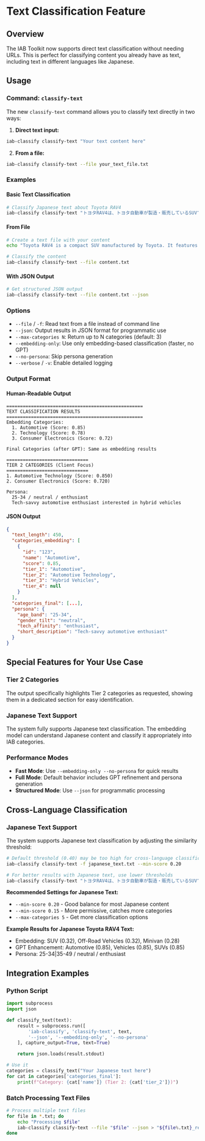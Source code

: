 # Text Classification Feature

## Overview

The IAB Toolkit now supports direct text classification without needing URLs. This is perfect for classifying content you already have as text, including text in different languages like Japanese.

## Usage

### Command: `classify-text`

The new `classify-text` command allows you to classify text directly in two ways:

1. **Direct text input:**

```bash
iab-classify classify-text "Your text content here"
```

2. **From a file:**

```bash
iab-classify classify-text --file your_text_file.txt
```

### Examples

#### Basic Text Classification

```bash
# Classify Japanese text about Toyota RAV4
iab-classify classify-text "トヨタRAV4は、トヨタ自動車が製造・販売しているSUVです。1994年に初代モデルが発売され、現在は5代目となっています。" --embedding-only --no-persona
```

#### From File

```bash
# Create a text file with your content
echo "Toyota RAV4 is a compact SUV manufactured by Toyota. It features advanced safety technology and hybrid engine options." > content.txt

# Classify the content
iab-classify classify-text --file content.txt
```

#### With JSON Output

```bash
# Get structured JSON output
iab-classify classify-text --file content.txt --json
```

### Options

- `--file` / `-f`: Read text from a file instead of command line
- `--json`: Output results in JSON format for programmatic use
- `--max-categories N`: Return up to N categories (default: 3)
- `--embedding-only`: Use only embedding-based classification (faster, no GPT)
- `--no-persona`: Skip persona generation
- `--verbose` / `-v`: Enable detailed logging

### Output Format

#### Human-Readable Output

```
==================================================
TEXT CLASSIFICATION RESULTS
==================================================
Embedding Categories:
  1. Automotive (Score: 0.85)
  2. Technology (Score: 0.78)
  3. Consumer Electronics (Score: 0.72)

Final Categories (after GPT): Same as embedding results

==============================
TIER 2 CATEGORIES (Client Focus)
==============================
1. Automotive Technology (Score: 0.850)
2. Consumer Electronics (Score: 0.720)

Persona:
  25-34 / neutral / enthusiast
  Tech-savvy automotive enthusiast interested in hybrid vehicles
```

#### JSON Output

```json
{
  "text_length": 450,
  "categories_embedding": [
    {
      "id": "123",
      "name": "Automotive",
      "score": 0.85,
      "tier_1": "Automotive",
      "tier_2": "Automotive Technology",
      "tier_3": "Hybrid Vehicles",
      "tier_4": null
    }
  ],
  "categories_final": [...],
  "persona": {
    "age_band": "25-34",
    "gender_tilt": "neutral",
    "tech_affinity": "enthusiast",
    "short_description": "Tech-savvy automotive enthusiast"
  }
}
```

## Special Features for Your Use Case

### Tier 2 Categories

The output specifically highlights Tier 2 categories as requested, showing them in a dedicated section for easy identification.

### Japanese Text Support

The system fully supports Japanese text classification. The embedding model can understand Japanese content and classify it appropriately into IAB categories.

### Performance Modes

- **Fast Mode**: Use `--embedding-only --no-persona` for quick results
- **Full Mode**: Default behavior includes GPT refinement and persona generation
- **Structured Mode**: Use `--json` for programmatic processing

## Cross-Language Classification

### Japanese Text Support

The system supports Japanese text classification by adjusting the similarity threshold:

```bash
# Default threshold (0.40) may be too high for cross-language classification
iab-classify classify-text -f japanese_text.txt --min-score 0.20

# For better results with Japanese text, use lower thresholds
iab-classify classify-text "トヨタRAV4は、トヨタ自動車が製造・販売しているSUVです。" --min-score 0.15 --max-categories 5
```

**Recommended Settings for Japanese Text:**

- `--min-score 0.20` - Good balance for most Japanese content
- `--min-score 0.15` - More permissive, catches more categories
- `--max-categories 5` - Get more classification options

**Example Results for Japanese Toyota RAV4 Text:**

- Embedding: SUV (0.32), Off-Road Vehicles (0.32), Minivan (0.28)
- GPT Enhancement: Automotive (0.85), Vehicles (0.85), SUVs (0.85)
- Persona: 25-34|35-49 / neutral / enthusiast

## Integration Examples

### Python Script

```python
import subprocess
import json

def classify_text(text):
    result = subprocess.run([
        'iab-classify', 'classify-text', text,
        '--json', '--embedding-only', '--no-persona'
    ], capture_output=True, text=True)

    return json.loads(result.stdout)

# Use it
categories = classify_text("Your Japanese text here")
for cat in categories['categories_final']:
    print(f"Category: {cat['name']} (Tier 2: {cat['tier_2']})")
```

### Batch Processing Text Files

```bash
# Process multiple text files
for file in *.txt; do
    echo "Processing $file"
    iab-classify classify-text --file "$file" --json > "${file%.txt}_results.json"
done
```
